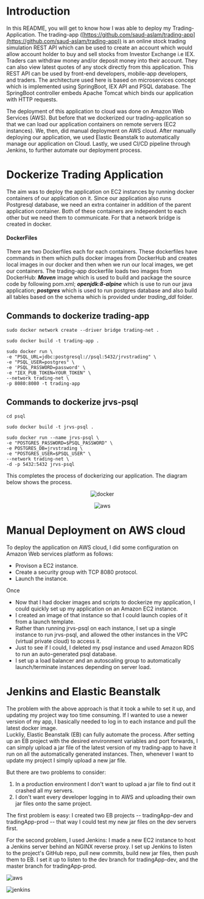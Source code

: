 

# Introduction
In this README, you will get to know how I was able to deploy my Trading-Application. The trading-app ([https://github.com/saud-aslam/trading-app](https://github.com/saud-aslam/trading-app)) is an online stock trading simulation REST API which can be used to create an account which would allow account holder to buy and sell stocks from Investor Exchange i.e IEX. Traders can withdraw money and/or deposit money into their account. They can also view latest quotes of any stock directly from this application. This REST API can be used by front-end developers, mobile-app developers, and traders. The architecture used here is based on microservices concept which is implemented using SpringBoot, IEX API and PSQL database. The SpringBoot controller embeds Apache Tomcat which binds our application with HTTP requests.

The deployment of this application to cloud was done on Amazon Web Services (AWS). But before that we dockerized our trading-application so that we can load our application containers on remote servers (EC2 instances). We, then, did manual deployment on AWS cloud. After manually deploying our application, we used Elastic Beanstalk to automatically manage our application on Cloud. Lastly, we used CI/CD pipeline through Jenkins, to further automate our deployment process.


# Dockerize Trading Application

The aim was to deploy the application on EC2 instances by running docker containers of our application on it. Since our application also runs Postgresql database, we need an extra container in addition of the parent application container. Both of these containers are independent to each other but we need them to communicate. For that a network bridge is created in docker. 
#### DockerFiles
There are two Dockerfiles each for each containers. These dockerfiles have commands in them which pulls docker images from DockerHub and creates local images in our docker and then when we run our local images, we get our containers. The trading-app dockerfile loads two images from DockerHub: ***Maven*** image which is used to build and package the source code by following pom.xml; ***openjdk:8-alpine*** which is use to run our java application; ***postgres*** which is used to run postgres database and  also build all tables based on the schema which is provided under *trading_ddl* folder.






## Commands to dockerize trading-app

```
sudo docker network create --driver bridge trading-net .

```
```
sudo docker build -t trading-app .

```
```
sudo docker run \
-e "PSQL_URL=jdbc:postgresql://psql:5432/jrvstrading" \
-e "PSQL_USER=postgres" \
-e 'PSQL_PASSWORD=password' \
-e "IEX_PUB_TOKEN=YOUR_TOKEN" \
--network trading-net \
-p 8080:8080 -t trading-app

```

## Commands to dockerize jrvs-psql


```
cd psql

sudo docker build -t jrvs-psql .

sudo docker run --name jrvs-psql \
-e "POSTGRES_PASSWORD=$PSQL_PASSWORD" \
-e POSTGRES_DB=jrvstrading \
-e "POSTGRES_USER=$PSQL_USER" \
--network trading-net \
-d -p 5432:5432 jrvs-psql

```

This completes the process of dockerizing our application. The diagram below shows the process.
 <p align="center">
 <img src="src/assets/images/docker.png" alt="docker"></p>
  <p align="center">
  <img src="src/assets/images/docker1.png" alt="aws"></p>


# Manual Deployment on AWS cloud

To deploy the application on AWS cloud, I did some configuration on Amazon Web services platform as follows:
- Provison a EC2 instance.
- Create a security group with TCP 8080 protocol.
- Launch the instance.

Once

-   Now that I had docker images and scripts to dockerize my application, I could quickly set up my application on an Amazon EC2 instance.
-   I created an image of that instance so that I could launch copies of it from a launch template.
-   Rather than running jrvs-psql on each instance, I set up a single instance to run jrvs-psql, and allowed the other instances in the VPC (virtual private cloud) to access it.
-   Just to see if I could, I deleted my psql instance and used Amazon RDS to run an auto-generated psql database.
-   I set up a load balancer and an autoscaling group to automatically launch/terminate instances depending on server load.



# Jenkins and Elastic Beanstalk

The problem with the above approach is that it took a while to set it up, and updating my project way too time consuming. If I wanted to use a newer version of my app, I basically needed to log in to each instance and pull the latest docker image.  
Luckliy, Elastic Beanstalk (EB) can fully automate the process. After setting up an EB project with the desired environment variables and port forwards, I can simply upload a jar file of the latest version of my trading-app to have it run on all the automatically generated instances. Then, whenever I want to update my project I simply upload a new jar file.

But there are two problems to consider:

1.  In a production environment I don't want to upload a jar file to find out it crashed all my servers.
2.  I don't want every developer logging in to AWS and uploading their own jar files onto the same project.

The first problem is easy: I created two EB projects -- tradingApp-dev and tradingApp-prod -- that way I could test my new jar files on the dev servers first.

For the second problem, I used Jenkins: I made a new EC2 instance to host a Jenkins server behind an NGINX reverse proxy. I set up Jenkins to listen to the project's GitHub repo, pull new commits, build new jar files, then push them to EB. I set it up to listen to the dev branch for tradingApp-dev, and the master branch for tradingApp-prod.


 
   <img src="src/assets/images/trading-aws.png" alt="aws"></p>

  <img src="src/assets/images/Jenkins.png" alt="jenkins"></p>

<!--stackedit_data:
eyJoaXN0b3J5IjpbLTI4MTIzMTE5MywxNDIxMDI4ODAxLC00OT
cxNTkzMjksMTYzMDc0MjIwLDQ3NDMxOTE5NCwtMzA1MDE3OTgw
LDE4MjcwMTM4MTEsLTE2MTc2MTg4MjIsMjA2ODIzMTkzNywtMz
k0MzE3ODEwXX0=
-->